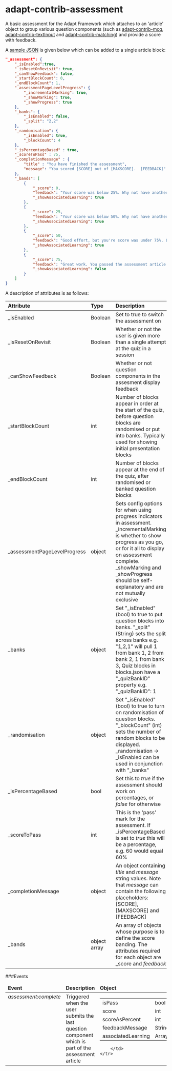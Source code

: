 adapt-contrib-assessment
========================

A basic assessment for the Adapt Framework which attaches to an 'article' object to group various question components (such as [adapt-contrib-mcq](https://github.com/adaptlearning/adapt-contrib-mcq), [adapt-contrib-textInput](https://github.com/adaptlearning/adapt-contrib-textInput) and [adapt-contrib-matching](https://github.com/adaptlearning/adapt-contrib-matching)) and provide a score with feedback.

A [sample JSON](https://github.com/cgkineo/adapt-contrib-assessment/blob/master/example.json) is given below which can be added to a single article block:

```json
"_assessment": {
    "_isEnabled":true,
    "_isResetOnRevisit": true,
    "_canShowFeedback": false,
    "_startBlockCount": 0,
    "_endBlockCount": 1,
    "_assessmentPageLevelProgress": {
        "_incrementalMarking": true,
        "_showMarking": true,
        "_showProgress": true
    }, 
    "_banks": {
        "_isEnabled": false,
        "_split": "2,2"
    },
    "_randomisation": {
        "_isEnabled": true,
        "_blockCount": 4
    },
    "_isPercentageBased" : true,
    "_scoreToPass" : 75,
    "_completionMessage" : {
        "title" : "You have finished the assessment",
        "message": "You scored [SCORE] out of [MAXSCORE].  [FEEDBACK]"
    },
    "_bands": [
        {
            "_score": 0,
            "feedback": "Your score was below 25%. Why not have another try? Below is a list of areas you might want to study first.",
            "_showAssociatedLearning": true
        },
        {
            "_score": 25,
            "feedback": "Your score was below 50%. Why not have another try? Below is a list of areas you might want to study first.",
            "_showAssociatedLearning": true
        },
        {
            "_score": 50,
            "feedback": "Good effort, but you're score was under 75%. Let's try again? Below is a list of areas you might want to study first.",
            "_showAssociatedLearning": true
        },
        {
            "_score": 75,
            "feedback": "Great work. You passed the assessment article quiz.",
            "_showAssociatedLearning": false
        }
    ]
}
```

A description of attributes is as follows:

| Attribute        | Type| Description|
| :------------ |:-------------|:-----|
| _isEnabled  | Boolean   | Set to true to switch the assessment on
| _isResetOnRevisit  | Boolean   | Whether or not the user is given more than a single attempt at the quiz in a session
| _canShowFeedback  | Boolean   | Whether or not question components in the assesment display feedback
| _startBlockCount  | int   | Number of blocks appear in order at the start of the quiz, before question blocks are randomised or put into banks. Typically used for showing initial presentation blocks |
| _endBlockCount    | int   | Number of blocks appear at the end of the quiz, after randomised or banked question blocks |
| _assessmentPageLevelProgress | object | Sets config options for when using progress indicators in assessment. _incrementalMarking is whether to show progress as you go, or for it all to display on assessment complete. _showMarking and _showProgress should be self-explanatory and are not mutually exclusive |
| _banks    |  object |  Set "_isEnabled" (bool) to true to put question blocks into banks. "_split" (String) sets the split across banks e.g. "1,2,1" will pull 1 from bank 1, 2 from bank 2, 1 from bank 3, Quiz blocks in blocks.json have a "_quizBankID" property e.g. "_quizBankID": 1 |
| _randomisation | object  | Set "_isEnabled" (bool) to true to turn on randomisation of question blocks. "_blockCount" (int) sets the number of random blocks to be displayed. _randomisation -> _isEnabled can be used in conjunction with "_banks" |
| _isPercentageBased        | bool |Set this to *true* if the assessment should work on percentages, or *false* for otherwise|
| _scoreToPass         | int      | This is the 'pass' mark for the assessment.  If _isPercentageBased is set to *true* this will be a percentage, e.g. 60 would equal 60% |
| _completionMessage            | object | An object containing *title* and *message* string values.  Note that *message* can contain the following placeholders: [SCORE], [MAXSCORE] and [FEEDBACK] |
| _bands          | object array | An array of objects whose purpose is to define the score banding.  The attributes required for each object are _score and *feedback*

###Events

<table>
    <thead>
        <td><b>Event</b></td>
        <td><b>Description</b></td>
        <td><b>Object</b></td>        
    </thead>
    <tr valign="top">
        <td><i>assessment:complete</i></td>
        <td>Triggered when the user submits the last question component which is part of the assessment article </td>
        <td>
            <table>
                <tr>
                    <td>isPass</td>
                    <td>bool</td>
                </tr>
                <tr>
                    <td>score</td>
                    <td>int</td>
                </tr>
                <tr>
                    <td>scoreAsPercent</td>
                    <td>int</td>
                </tr>
                <tr>
                    <td>feedbackMessage</td>
                    <td>String</td>
                </tr>
                <tr>
                    <td>associatedLearning</td>
                    <td>Array</td>
                </tr>
            </table>
        
        </td>        
    </tr>
</table>